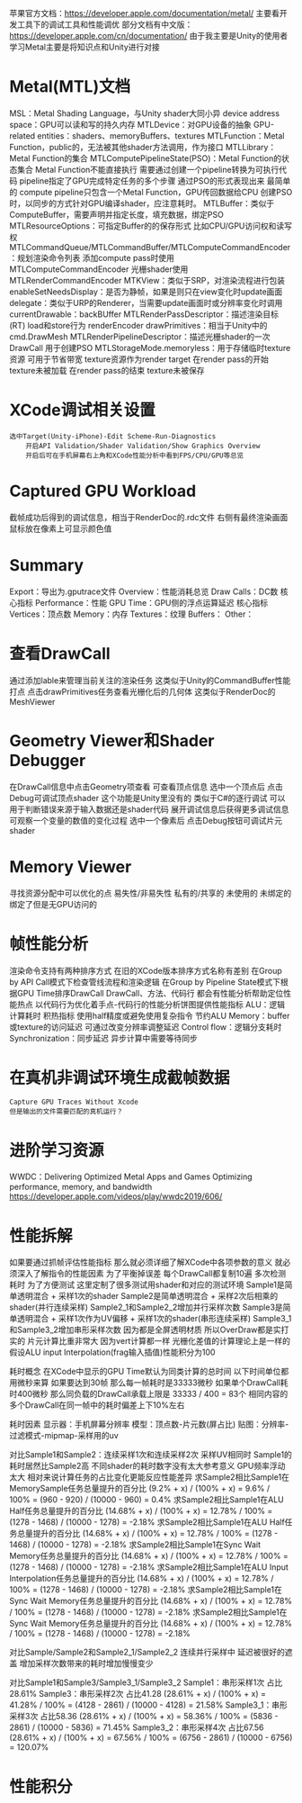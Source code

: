 苹果官方文档：https://developer.apple.com/documentation/metal/
    主要看开发工具下的调试工具和性能调优
部分文档有中文版：https://developer.apple.com/cn/documentation/
由于我主要是Unity的使用者 学习Metal主要是将知识点和Unity进行对接

# Metal(MTL)文档
MSL：Metal Shading Language，与Unity shader大同小异
device address space：GPU可以读和写的持久内存
MTLDevice：对GPU设备的抽象
GPU-related entities：shaders、memoryBuffers、textures
MTLFunction：Metal Function，public的，无法被其他shader方法调用，作为接口
MTLLibrary：Metal Function的集合
MTLComputePipelineState(PSO)：Metal Function的状态集合
    Metal Function不能直接执行 需要通过创建一个pipeline转换为可执行代码
    pipeline指定了GPU完成特定任务的多个步骤 通过PSO的形式表现出来
    最简单的 compute pipeline只包含一个Metal Function，GPU传回数据给CPU
    创建PSO时，以同步的方式针对GPU编译shader，应注意耗时。
MTLBuffer：类似于ComputeBuffer，需要声明并指定长度，填充数据，绑定PSO
    MTLResourceOptions：可指定Buffer的的保存形式 比如CPU/GPU访问权和读写权
MTLCommandQueue/MTLCommandBuffer/MTLComputeCommandEncoder：规划渲染命令列表
    添加compute pass时使用MTLComputeCommandEncoder
    光栅shader使用MTLRenderCommandEncoder
MTKView：类似于SRP，对渲染流程进行包装
    enableSetNeedsDisplay：是否为静帧，如果是则只在view变化时update画面
    delegate：类似于URP的Renderer，当需要update画面时或分辨率变化时调用
    currentDrawable：backBUffer
MTLRenderPassDescriptor：描述渲染目标(RT) load和store行为
renderEncoder drawPrimitives：相当于Unity中的cmd.DrawMesh
MTLRenderPipelineDescriptor：描述光栅shader的一次DrawCall 用于创建PSO
MTLStorageMode.memoryless：用于存储临时texture资源 可用于节省带宽
    texture资源作为render target
    在render pass的开始 texture未被加载
    在render pass的结束 texture未被保存

# XCode调试相关设置
    选中Target(Unity-iPhone)-Edit Scheme-Run-Diagnostics
        开启API Validation/Shader Validation/Show Graphics Overview
        开启后可在手机屏幕右上角和XCode性能分析中看到FPS/CPU/GPU等总览
# Captured GPU Workload
截帧成功后得到的调试信息，相当于RenderDoc的.rdc文件
右侧有最终渲染画面 鼠标放在像素上可显示颜色值
# Summary
Export：导出为.gputrace文件
Overview：性能消耗总览
    Draw Calls：DC数 核心指标
Performance：性能
    GPU Time：GPU侧的浮点运算延迟 核心指标
    Vertices：顶点数
Memory：内存
    Textures：纹理
    Buffers：
    Other：
# 查看DrawCall
通过添加lable来管理当前关注的渲染任务 这类似于Unity的CommandBuffer性能打点
点击drawPrimitives任务查看光栅化后的几何体 这类似于RenderDoc的MeshViewer
# Geometry Viewer和Shader Debugger
在DrawCall信息中点击Geometry项查看 可查看顶点信息
选中一个顶点后 点击Debug可调试顶点shader
    这个功能是Unity里没有的 类似于C#的逐行调试
    可以用于判断错误来源于输入数据还是shader代码
    展开调试信息后获得更多调试信息
    可观察一个变量的数值的变化过程
选中一个像素后 点击Debug按钮可调试片元shader
# Memory Viewer
寻找资源分配中可以优化的点
易失性/非易失性 私有的/共享的 未使用的 未绑定的 绑定了但是无GPU访问的
# 帧性能分析
渲染命令支持有两种排序方式 在旧的XCode版本排序方式名称有差别
在Group by API Call模式下检查管线流程和渲染逻辑
在Group by Pipeline State模式下根据GPU Time排序DrawCall
    DrawCall、方法、代码行 都会有性能分析帮助定位性能热点
    以代码行为优化着手点-代码行的性能分析饼图提供性能指标
        ALU：逻辑计算耗时 积热指标
            使用half精度或避免使用复杂指令 节约ALU
        Memory：buffer或texture的访问延迟
            可通过改变分辨率调整延迟
        Control flow：逻辑分支耗时
        Synchronization：同步延迟 异步计算中需要等待同步
# 在真机非调试环境生成截帧数据
    Capture GPU Traces Without Xcode
    但是输出的文件需要匹配的真机运行？
# 进阶学习资源
WWDC：Delivering Optimized Metal Apps and Games
    Optimizing performance, memory, and bandwidth
https://developer.apple.com/videos/play/wwdc2019/606/

# 性能拆解
如果要通过抓帧评估性能指标 那么就必须详细了解XCode中各项参数的意义
    就必须深入了解指令的性能因素
    为了平衡掉误差 每个DrawCall都复制10遍 多次检测耗时
为了方便测试 这里定制了很多测试用shader和对应的测试环境
Sample1是简单透明混合 + 采样1次的shader
Sample2是简单透明混合 + 采样2次后相乘的shader(并行连续采样)
    Sample2_1和Sample2_2增加并行采样次数
Sample3是简单透明混合 + 采样1次作为UV偏移 + 采样1次的shader(串形连续采样)
    Sample3_1和Sample3_2增加串形采样次数
因为都是全屏透明材质 所以OverDraw都是实打实的 片元计算比重非常大
因为vert计算都一样 光栅化差值的计算理论上是一样的
    假设ALU input Interpolation(frag输入插值)性能积分为100

耗时概念
在XCode中显示的GPU Time默认为同类计算的总时间
以下时间单位都用微秒来算 如果要达到30帧 那么每一帧耗时是33333微秒
如果单个DrawCall耗时400微秒 那么同负载的DrawCall承载上限是
    33333 / 400 = 83个
相同内容的多个DrawCall在同一帧中的耗时偏差上下10%左右 

耗时因素
显示器：手机屏幕分辨率
模型：顶点数-片元数(屏占比)
贴图：分辨率-过滤模式-mipmap-采样用的uv

对比Sample1和Sample2：连续采样1次和连续采样2次
    采样UV相同时 Sample1的耗时居然比Sample2高
        不同shader的耗时数字没有太大参考意义 GPU频率浮动太大
        相对来说计算任务的占比变化更能反应性能差异
        求Sample2相比Sample1在MemorySample任务总量提升的百分比
        (9.2% + x) / (100% + x) = 9.6% / 100% = (960 - 920) / (10000 - 960) = 0.4%
        求Sample2相比Sample1在ALU Half任务总量提升的百分比
        (14.68% + x) / (100% + x) = 12.78% / 100% = (1278 - 1468) / (10000 - 1278) = -2.18%
        求Sample2相比Sample1在ALU Half任务总量提升的百分比
        (14.68% + x) / (100% + x) = 12.78% / 100% = (1278 - 1468) / (10000 - 1278) = -2.18%
        求Sample2相比Sample1在Sync Wait Memory任务总量提升的百分比
        (14.68% + x) / (100% + x) = 12.78% / 100% = (1278 - 1468) / (10000 - 1278) = -2.18%
        求Sample2相比Sample1在ALU Input Interpolation任务总量提升的百分比
        (14.68% + x) / (100% + x) = 12.78% / 100% = (1278 - 1468) / (10000 - 1278) = -2.18%
        求Sample2相比Sample1在Sync Wait Memory任务总量提升的百分比
        (14.68% + x) / (100% + x) = 12.78% / 100% = (1278 - 1468) / (10000 - 1278) = -2.18%
        求Sample2相比Sample1在Sync Wait Memory任务总量提升的百分比
        (14.68% + x) / (100% + x) = 12.78% / 100% = (1278 - 1468) / (10000 - 1278) = -2.18%

对比Sample/Sample2和Sample2_1/Sample2_2
    连续并行采样中 延迟被很好的遮盖 增加采样次数带来的耗时增加慢慢变少

对比Sample1和Sample3/Sample3_1/Sample3_2
    Sample1：串形采样1次 占比28.61%
    Sample3：串形采样2次 占比41.28
        (28.61% + x) / (100% + x) = 41.28% / 100% = (4128 - 2861) / (10000 - 4128) = 21.58%
    Sample3_1：串形采样3次 占比58.36
        (28.61% + x) / (100% + x) = 58.36% / 100% = (5836 - 2861) / (10000 - 5836) = 71.45%
    Sample3_2：串形采样4次 占比67.56
        (28.61% + x) / (100% + x) = 67.56% / 100% = (6756 - 2861) / (10000 - 6756) = 120.07%

# 性能积分